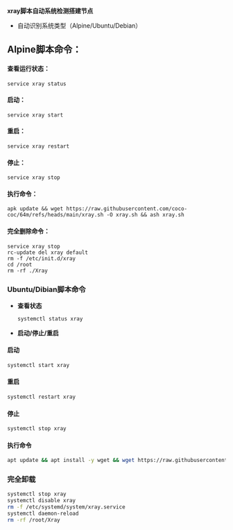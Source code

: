 **xray脚本自动系统检测搭建节点**  
- 自动识别系统类型（Alpine/Ubuntu/Debian）

## Alpine脚本命令：
#### 查看运行状态：
```
service xray status
```
#### 启动：
```
service xray start
```
#### 重启：
```
service xray restart
```
#### 停止：
```
service xray stop
```
#### 执行命令：
```
apk update && wget https://raw.githubusercontent.com/coco-coc/64m/refs/heads/main/xray.sh -O xray.sh && ash xray.sh
```
#### 完全删除命令：

```
service xray stop
rc-update del xray default
rm -f /etc/init.d/xray
cd /root 
rm -rf ./Xray
```




### **Ubuntu/Dibian脚本命令**
- **查看状态**  
  ```bash
  systemctl status xray
  ```

- **启动/停止/重启**  
#### **启动**
  ```bash
  systemctl start xray
  ```
#### **重启**
  ```bash
  systemctl restart xray
  ```
#### **停止**
  ```bash
  systemctl stop xray
  ```

#### **执行命令**
  ```bash
  apt update && apt install -y wget && wget https://raw.githubusercontent.com/coco-coc/64m/refs/heads/main/xray.sh -O xray.sh && bash xray.sh
  ```
### **完全卸载**
```bash
systemctl stop xray
systemctl disable xray
rm -f /etc/systemd/system/xray.service
systemctl daemon-reload
rm -rf /root/Xray
```
